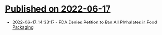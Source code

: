 # [Published on 2022-06-17](index.md)

* [2022-06-17, 14:33:17](https://news.ycombinator.com/item?id=31778797) - [FDA Denies Petition to Ban All Phthalates in Food Packaging](https://www.consumerreports.org/food-safety/fda-denies-petition-to-ban-all-phthalates-in-food-packaging-a8313932149/)
